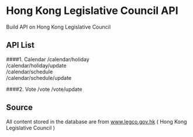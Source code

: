 # Hong Kong Legislative Council API
Build API on Hong Kong Legislative Council

## API List
####1. Calendar
/calendar/holiday  
/calendar/holiday/update  
/calendar/schedule  
/calendar/schedule/update  

####2. Vote
/vote
/vote/update


## Source
All content stored in the database are from www.legco.gov.hk ( Hong Kong Legislative Council )
